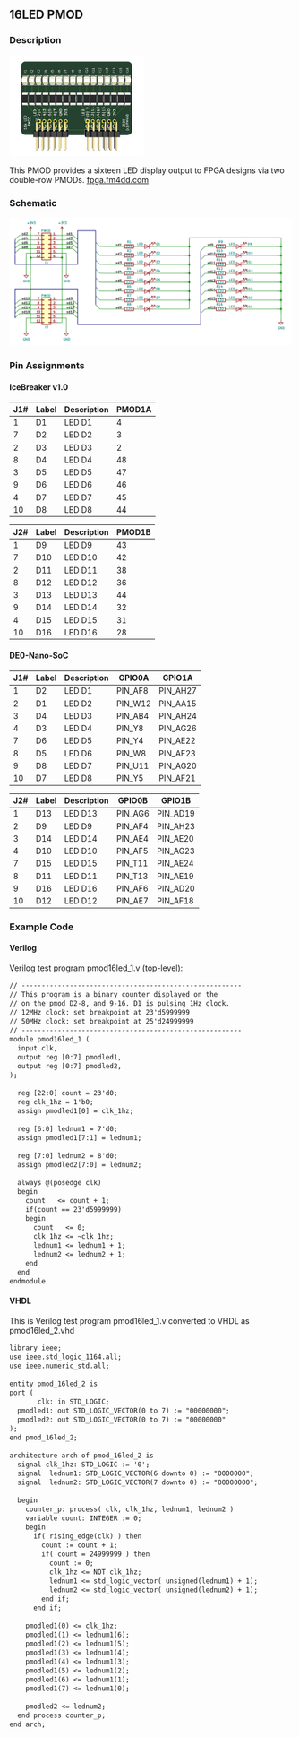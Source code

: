 ## 16LED PMOD

### Description

<img src="images/16led-top.jpg" width="240px">

This PMOD provides a sixteen LED display output to FPGA designs via two double-row PMODs.
[fpga.fm4dd.com](http://fpga.fm4dd.com)

### Schematic

[![16LED PMOD Schematics](images/16led-schema.png)](images/16led-schema.png)

### Pin Assignments

#### IceBreaker v1.0

 J1# |  Label | Description   | PMOD1A
-----|--------|---------------|-------
1    |  D1    | LED D1        | 4
7    |  D2    | LED D2        | 3
2    |  D3    | LED D3        | 2
8    |  D4    | LED D4        | 48
3    |  D5    | LED D5        | 47
9    |  D6    | LED D6        | 46
4    |  D7    | LED D7        | 45
10   |  D8    | LED D8        | 44

 J2# |  Label | Description   | PMOD1B
-----|--------|---------------|-------
1    |  D9    | LED D9        | 43
7    |  D10   | LED D10       | 42
2    |  D11   | LED D11       | 38
8    |  D12   | LED D12       | 36
3    |  D13   | LED D13       | 44
9    |  D14   | LED D14       | 32
4    |  D15   | LED D15       | 31
10   |  D16   | LED D16       | 28

#### DE0-Nano-SoC

 J1# |  Label | Description   | GPIO0A | GPIO1A
-----|--------|---------------|--------|--------
1    |  D2    | LED D1        | PIN_AF8|PIN_AH27
2    |  D1    | LED D2        | PIN_W12|PIN_AA15
3    |  D4    | LED D3        | PIN_AB4|PIN_AH24
4    |  D3    | LED D4        | PIN_Y8 |PIN_AG26
7    |  D6    | LED D5        | PIN_Y4 |PIN_AE22
8    |  D5    | LED D6        | PIN_W8 |PIN_AF23
9    |  D8    | LED D7        | PIN_U11|PIN_AG20
10   |  D7    | LED D8        | PIN_Y5 |PIN_AF21

 J2# |  Label | Description   | GPIO0B | GPIO1B
-----|--------|---------------|--------|--------
1    |  D13   | LED D13       | PIN_AG6| PIN_AD19
2    |  D9    | LED D9        | PIN_AF4| PIN_AH23
3    |  D14   | LED D14       | PIN_AE4| PIN_AE20
4    |  D10   | LED D10       | PIN_AF5| PIN_AG23
7    |  D15   | LED D15       | PIN_T11| PIN_AE24
8    |  D11   | LED D11       | PIN_T13| PIN_AE19
9    |  D16   | LED D16       | PIN_AF6| PIN_AD20
10   |  D12   | LED D12       | PIN_AE7| PIN_AF18

### Example Code

#### Verilog

Verilog test program pmod16led_1.v (top-level):
```
// -------------------------------------------------------
// This program is a binary counter displayed on the
// on the pmod D2-8, and 9-16. D1 is pulsing 1Hz clock.
// 12MHz clock: set breakpoint at 23'd5999999
// 50MHz clock: set breakpoint at 25'd24999999
// -------------------------------------------------------
module pmod16led_1 (
  input clk,
  output reg [0:7] pmodled1,
  output reg [0:7] pmodled2,
);

  reg [22:0] count = 23'd0;
  reg clk_1hz = 1'b0;
  assign pmodled1[0] = clk_1hz;

  reg [6:0] lednum1 = 7'd0;
  assign pmodled1[7:1] = lednum1;

  reg [7:0] lednum2 = 8'd0;
  assign pmodled2[7:0] = lednum2;

  always @(posedge clk)
  begin
    count   <= count + 1;
    if(count == 23'd5999999)
    begin
      count   <= 0;
      clk_1hz <= ~clk_1hz;
      lednum1 <= lednum1 + 1;
      lednum2 <= lednum2 + 1;
    end
  end
endmodule
```
#### VHDL

This is Verilog test program pmod16led_1.v converted to VHDL as pmod16led_2.vhd

```
library ieee;
use ieee.std_logic_1164.all;
use ieee.numeric_std.all;

entity pmod_16led_2 is
port (
       clk: in STD_LOGIC;
  pmodled1: out STD_LOGIC_VECTOR(0 to 7) := "00000000";
  pmodled2: out STD_LOGIC_VECTOR(0 to 7) := "00000000"
);
end pmod_16led_2;

architecture arch of pmod_16led_2 is
  signal clk_1hz: STD_LOGIC := '0';
  signal  lednum1: STD_LOGIC_VECTOR(6 downto 0) := "0000000";
  signal  lednum2: STD_LOGIC_VECTOR(7 downto 0) := "00000000";

  begin
    counter_p: process( clk, clk_1hz, lednum1, lednum2 )
    variable count: INTEGER := 0;
    begin
      if( rising_edge(clk) ) then
        count := count + 1;
        if( count = 24999999 ) then
          count := 0;
          clk_1hz <= NOT clk_1hz;
          lednum1 <= std_logic_vector( unsigned(lednum1) + 1);
          lednum2 <= std_logic_vector( unsigned(lednum2) + 1);
        end if;
      end if;

    pmodled1(0) <= clk_1hz;
    pmodled1(1) <= lednum1(6);
    pmodled1(2) <= lednum1(5);
    pmodled1(3) <= lednum1(4);
    pmodled1(4) <= lednum1(3);
    pmodled1(5) <= lednum1(2);
    pmodled1(6) <= lednum1(1);
    pmodled1(7) <= lednum1(0);

    pmodled2 <= lednum2;
  end process counter_p;
end arch;
```
